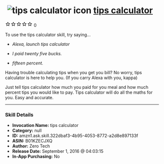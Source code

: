 # &nbsp;<img src="skill_icon" alt="tips calculator icon" width="36"> [tips calculator](http://alexa.amazon.com/#skills/amzn1.ask.skill.322dbaf3-4b95-4053-8772-a2d8e897133f)
![0 stars](../../images/ic_star_border_black_18dp_1x.png)![0 stars](../../images/ic_star_border_black_18dp_1x.png)![0 stars](../../images/ic_star_border_black_18dp_1x.png)![0 stars](../../images/ic_star_border_black_18dp_1x.png)![0 stars](../../images/ic_star_border_black_18dp_1x.png) 0

To use the tips calculator skill, try saying...

* *Alexa, launch tips calculator*

* *I paid twenty five bucks.*

* *fifteen percent.*

Having trouble calculating tips when you get you bill? No worry, tips calculator is here to help you. (If you carry Alexa with you, kappa)

Just tell tips calculator how much you paid for you meal and how much percent tips you would like to pay. Tips calculator will do all the maths for you. Easy and accurate.

***

### Skill Details

* **Invocation Name:** tips calculator
* **Category:** null
* **ID:** amzn1.ask.skill.322dbaf3-4b95-4053-8772-a2d8e897133f
* **ASIN:** B01KZECJXQ
* **Author:** Zero Tech
* **Release Date:** September 1, 2016 @ 04:03:15
* **In-App Purchasing:** No
